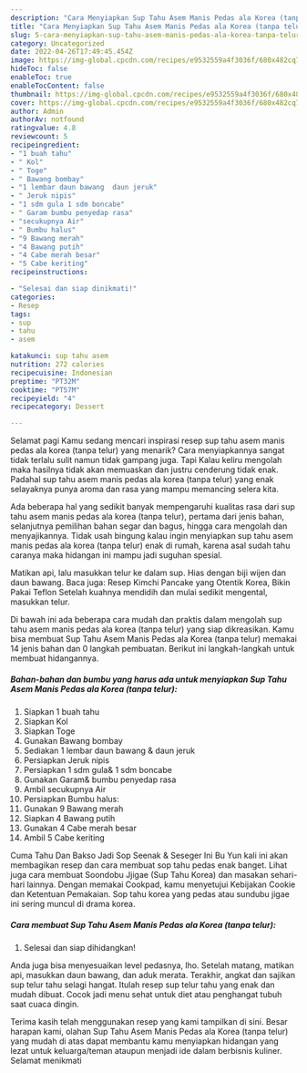 ```yaml
---
description: "Cara Menyiapkan Sup Tahu Asem Manis Pedas ala Korea (tanpa telur) Anti Gagal"
title: "Cara Menyiapkan Sup Tahu Asem Manis Pedas ala Korea (tanpa telur) Anti Gagal"
slug: 5-cara-menyiapkan-sup-tahu-asem-manis-pedas-ala-korea-tanpa-telur-anti-gagal
category: Uncategorized
date: 2022-04-26T17:49:45.454Z
image: https://img-global.cpcdn.com/recipes/e9532559a4f3036f/680x482cq70/sup-tahu-asem-manis-pedas-ala-korea-tanpa-telur-foto-resep-utama.jpg
hideToc: false
enableToc: true
enableTocContent: false
thumbnail: https://img-global.cpcdn.com/recipes/e9532559a4f3036f/680x482cq70/sup-tahu-asem-manis-pedas-ala-korea-tanpa-telur-foto-resep-utama.jpg
cover: https://img-global.cpcdn.com/recipes/e9532559a4f3036f/680x482cq70/sup-tahu-asem-manis-pedas-ala-korea-tanpa-telur-foto-resep-utama.jpg
author: Admin
authorAv: notfound
ratingvalue: 4.8
reviewcount: 5
recipeingredient:
- "1 buah tahu"
- " Kol"
- " Toge"
- " Bawang bombay"
- "1 lembar daun bawang  daun jeruk"
- " Jeruk nipis"
- "1 sdm gula 1 sdm boncabe"
- " Garam bumbu penyedap rasa"
- "secukupnya Air"
- " Bumbu halus"
- "9 Bawang merah"
- "4 Bawang putih"
- "4 Cabe merah besar"
- "5 Cabe keriting"
recipeinstructions:

- "Selesai dan siap dinikmati!"
categories:
- Resep
tags:
- sup
- tahu
- asem

katakunci: sup tahu asem 
nutrition: 272 calories
recipecuisine: Indonesian
preptime: "PT32M"
cooktime: "PT57M"
recipeyield: "4"
recipecategory: Dessert

---
```



Selamat pagi Kamu sedang mencari inspirasi resep sup tahu asem manis pedas ala korea (tanpa telur) yang menarik? Cara menyiapkannya sangat tidak terlalu sulit namun tidak gampang juga. Tapi Kalau keliru mengolah maka hasilnya tidak akan memuaskan dan justru cenderung tidak enak. Padahal sup tahu asem manis pedas ala korea (tanpa telur) yang enak selayaknya punya aroma dan rasa yang mampu memancing selera kita.


Ada beberapa hal yang sedikit banyak mempengaruhi kualitas rasa dari sup tahu asem manis pedas ala korea (tanpa telur), pertama dari jenis bahan, selanjutnya pemilihan bahan segar dan bagus, hingga cara mengolah dan menyajikannya. Tidak usah bingung kalau ingin menyiapkan sup tahu asem manis pedas ala korea (tanpa telur) enak di rumah, karena asal sudah tahu caranya maka hidangan ini mampu jadi suguhan spesial.

Matikan api, lalu masukkan telur ke dalam sup. Hias dengan biji wijen dan daun bawang. Baca juga: Resep Kimchi Pancake yang Otentik Korea, Bikin Pakai Teflon Setelah kuahnya mendidih dan mulai sedikit mengental, masukkan telur.


Di bawah ini ada beberapa cara mudah dan praktis dalam mengolah sup tahu asem manis pedas ala korea (tanpa telur) yang siap dikreasikan. Kamu bisa membuat Sup Tahu Asem Manis Pedas ala Korea (tanpa telur) memakai 14 jenis bahan dan 0 langkah pembuatan. Berikut ini langkah-langkah untuk membuat hidangannya.

<!--inarticleads1-->

##### Bahan-bahan dan bumbu yang harus ada untuk menyiapkan Sup Tahu Asem Manis Pedas ala Korea (tanpa telur):

1. Siapkan 1 buah tahu
1. Siapkan  Kol
1. Siapkan  Toge
1. Gunakan  Bawang bombay
1. Sediakan 1 lembar daun bawang &amp; daun jeruk
1. Persiapkan  Jeruk nipis
1. Persiapkan 1 sdm gula&amp; 1 sdm boncabe
1. Gunakan  Garam&amp; bumbu penyedap rasa
1. Ambil secukupnya Air
1. Persiapkan  Bumbu halus:
1. Gunakan 9 Bawang merah
1. Siapkan 4 Bawang putih
1. Gunakan 4 Cabe merah besar
1. Ambil 5 Cabe keriting


Cuma Tahu Dan Bakso Jadi Sop Seenak &amp; Seseger Ini Bu Yun kali ini akan membagikan resep dan cara membuat sop tahu pedas enak banget. Lihat juga cara membuat Soondobu Jjigae (Sup Tahu Korea) dan masakan sehari-hari lainnya. Dengan memakai Cookpad, kamu menyetujui Kebijakan Cookie dan Ketentuan Pemakaian. Sop tahu korea yang pedas atau sundubu jigae ini sering muncul di drama korea. 

<!--inarticleads2-->

##### Cara membuat Sup Tahu Asem Manis Pedas ala Korea (tanpa telur):


1. Selesai dan siap dihidangkan!

Anda juga bisa menyesuaikan level pedasnya, lho. Setelah matang, matikan api, masukkan daun bawang, dan aduk merata. Terakhir, angkat dan sajikan sup telur tahu selagi hangat. Itulah resep sup telur tahu yang enak dan mudah dibuat. Cocok jadi menu sehat untuk diet atau penghangat tubuh saat cuaca dingin. 

Terima kasih telah menggunakan resep yang kami tampilkan di sini. Besar harapan kami, olahan Sup Tahu Asem Manis Pedas ala Korea (tanpa telur) yang mudah di atas dapat membantu kamu menyiapkan hidangan yang lezat untuk keluarga/teman ataupun menjadi ide dalam berbisnis kuliner. Selamat menikmati
